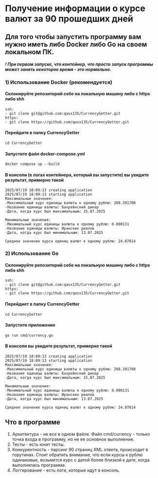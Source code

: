 # Получение информации о курсе валют за 90 прошедших дней

## Для того чтобы запустить программу вам нужно иметь либо Docker либо Go на своем локальном ПК. 
##### ! При первом запуске, что контейнер, что просто запуск программы может занять некоторое время - это нормально.

### 1) Использование Docker (рекомендуется)

#### Cклонируйте репозиторий себе на локальную машину либо с https либо shh
```
ssh:
- git clone git@github.com:qasx135/CurrencyGetter.git
https:
- git clone https://github.com/qasx135/CurrencyGetter.git
```
#### Перейдите в папку CurrencyGetter
```
cd CurrencyGetter
```
#### Запустите файл docker-compose.yml
```
docker compose up --build
```
#### В консоли (в логах контейнера, который вы запустите) вы увидите результат, примерно такой
```
2025/07/19 18:09:13 creating application
2025/07/19 18:09:13 starting application
Максимальные значения: 
-Максимальный курс единицы валюты к одному рублю: 208.391700 
-Название единицы валюты: Бахрейнский динар
-Дата, когда курс был максимальным: 15.07.2025 

Минимальные значения: 
-Минимальный курс единицы валюты к одному рублю: 0.000131
-Название единицы валюты: Иранских риалов
-Дата, когда курс был минимальным: 13.07.2025

Среднее значение курса единиц валют к одному рублю: 24.87814
```
### 2) Использование Go
#### Cклонируйте репозиторий себе на локальную машину либо с https либо shh
```
ssh:
- git clone git@github.com:qasx135/CurrencyGetter.git
https:
- git clone https://github.com/qasx135/CurrencyGetter.git
```
#### Перейдиет в папку CurrencyGetter
```
cd CurrencyGetter
```
#### Запустите приложение 
```
go run cmd/currency.go
```
#### В консоли вы увидите результат, примерно такой
```
2025/07/19 18:09:13 creating application
2025/07/19 18:09:13 starting application
Максимальные значения: 
-Максимальный курс единицы валюты к одному рублю: 208.391700 
-Название единицы валюты: Бахрейнский динар
-Дата, когда курс был максимальным: 15.07.2025 

Минимальные значения: 
-Минимальный курс единицы валюты к одному рублю: 0.000131
-Название единицы валюты: Иранских риалов
-Дата, когда курс был минимальным: 13.07.2025

Среднее значение курса единиц валют к одному рублю: 24.87814
```
## Что в программе 
1) Архитектура - не все в одном файле. Файл cmd/currency - только точка входа в программу, но не ее основное выполнение.
2) Тесты - есть юнит тесты.
3) Конкурентность - парсинг 90 страниц XML ответа, происходит в горутинах. Стоит обратить внимание, что если курсы к рублю одинаковые, возьмется курс с датой более близкой к дате, когда выполнялась программа.
4) Логгирование - есть логи, которые идут в консоль.